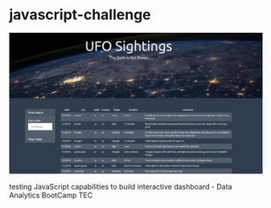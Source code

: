 # javascript-challenge

![sceenshot](https://raw.githubusercontent.com/martinsingla/javascript-challenge/main/UFO-level-1-2/screenshot1.png)

testing JavaScript capabilities to build interactive dashboard - Data Analytics BootCamp TEC
